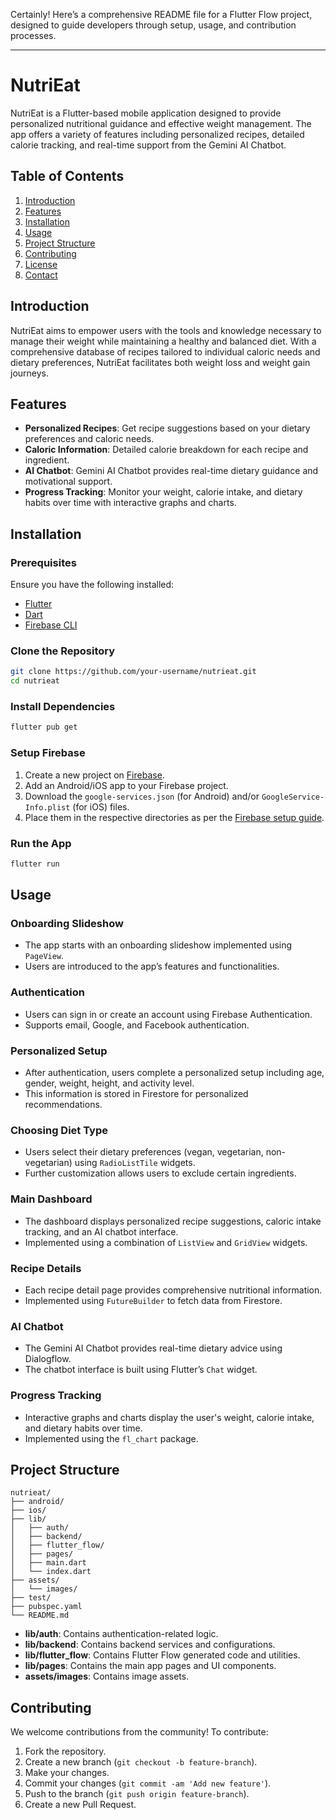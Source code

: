Certainly! Here’s a comprehensive README file for a Flutter Flow project, designed to guide developers through setup, usage, and contribution processes.

---

# NutriEat

NutriEat is a Flutter-based mobile application designed to provide personalized nutritional guidance and effective weight management. The app offers a variety of features including personalized recipes, detailed calorie tracking, and real-time support from the Gemini AI Chatbot.

## Table of Contents

1. [Introduction](#introduction)
2. [Features](#features)
3. [Installation](#installation)
4. [Usage](#usage)
5. [Project Structure](#project-structure)
6. [Contributing](#contributing)
7. [License](#license)
8. [Contact](#contact)

## Introduction

NutriEat aims to empower users with the tools and knowledge necessary to manage their weight while maintaining a healthy and balanced diet. With a comprehensive database of recipes tailored to individual caloric needs and dietary preferences, NutriEat facilitates both weight loss and weight gain journeys.

## Features

- **Personalized Recipes**: Get recipe suggestions based on your dietary preferences and caloric needs.
- **Caloric Information**: Detailed calorie breakdown for each recipe and ingredient.
- **AI Chatbot**: Gemini AI Chatbot provides real-time dietary guidance and motivational support.
- **Progress Tracking**: Monitor your weight, calorie intake, and dietary habits over time with interactive graphs and charts.

## Installation

### Prerequisites

Ensure you have the following installed:

- [Flutter](https://flutter.dev/docs/get-started/install)
- [Dart](https://dart.dev/get-dart)
- [Firebase CLI](https://firebase.google.com/docs/cli)

### Clone the Repository

```bash
git clone https://github.com/your-username/nutrieat.git
cd nutrieat
```

### Install Dependencies

```bash
flutter pub get
```

### Setup Firebase

1. Create a new project on [Firebase](https://firebase.google.com/).
2. Add an Android/iOS app to your Firebase project.
3. Download the `google-services.json` (for Android) and/or `GoogleService-Info.plist` (for iOS) files.
4. Place them in the respective directories as per the [Firebase setup guide](https://firebase.google.com/docs/flutter/setup).

### Run the App

```bash
flutter run
```

## Usage

### Onboarding Slideshow

- The app starts with an onboarding slideshow implemented using `PageView`.
- Users are introduced to the app’s features and functionalities.

### Authentication

- Users can sign in or create an account using Firebase Authentication.
- Supports email, Google, and Facebook authentication.

### Personalized Setup

- After authentication, users complete a personalized setup including age, gender, weight, height, and activity level.
- This information is stored in Firestore for personalized recommendations.

### Choosing Diet Type

- Users select their dietary preferences (vegan, vegetarian, non-vegetarian) using `RadioListTile` widgets.
- Further customization allows users to exclude certain ingredients.

### Main Dashboard

- The dashboard displays personalized recipe suggestions, caloric intake tracking, and an AI chatbot interface.
- Implemented using a combination of `ListView` and `GridView` widgets.

### Recipe Details

- Each recipe detail page provides comprehensive nutritional information.
- Implemented using `FutureBuilder` to fetch data from Firestore.

### AI Chatbot

- The Gemini AI Chatbot provides real-time dietary advice using Dialogflow.
- The chatbot interface is built using Flutter’s `Chat` widget.

### Progress Tracking

- Interactive graphs and charts display the user's weight, calorie intake, and dietary habits over time.
- Implemented using the `fl_chart` package.

## Project Structure

```
nutrieat/
├── android/
├── ios/
├── lib/
│   ├── auth/
│   ├── backend/
│   ├── flutter_flow/
│   ├── pages/
│   ├── main.dart
│   └── index.dart
├── assets/
│   └── images/
├── test/
├── pubspec.yaml
└── README.md
```

- **lib/auth**: Contains authentication-related logic.
- **lib/backend**: Contains backend services and configurations.
- **lib/flutter_flow**: Contains Flutter Flow generated code and utilities.
- **lib/pages**: Contains the main app pages and UI components.
- **assets/images**: Contains image assets.

## Contributing

We welcome contributions from the community! To contribute:

1. Fork the repository.
2. Create a new branch (`git checkout -b feature-branch`).
3. Make your changes.
4. Commit your changes (`git commit -am 'Add new feature'`).
5. Push to the branch (`git push origin feature-branch`).
6. Create a new Pull Request.
